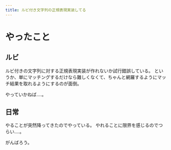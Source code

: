 ```yaml
---
title: ルビ付き文字列の正規表現実装してる
---
```


# やったこと

## ルビ

ルビ付きの文字列に対する正規表現実装が作れないか試行錯誤している。
というか、単にマッチングするだけなら難しくなくて、ちゃんと網羅するようにマッチ結果を取れるようにするのが面倒。

やっていかねば‥‥。

## 日常

やることが突然降ってきたのでやっている。
やれることに限界を感じるのでつらい‥‥。

がんばろう。
